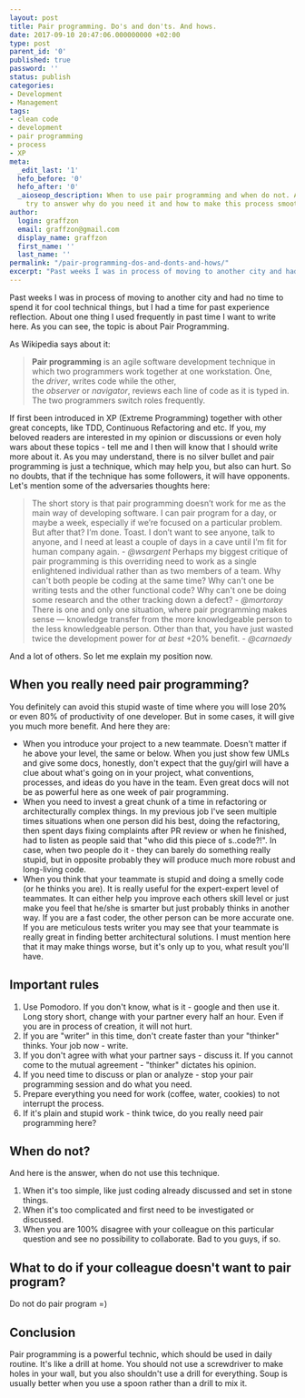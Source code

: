 ```yaml
---
layout: post
title: Pair programming. Do's and don'ts. And hows.
date: 2017-09-10 20:47:06.000000000 +02:00
type: post
parent_id: '0'
published: true
password: ''
status: publish
categories:
- Development
- Management
tags:
- clean code
- development
- pair programming
- process
- XP
meta:
  _edit_last: '1'
  hefo_before: '0'
  hefo_after: '0'
  _aioseop_description: When to use pair programming and when do not. Also here I
    try to answer why do you need it and how to make this process smooth and comfortable.
author:
  login: graffzon
  email: graffzon@gmail.com
  display_name: graffzon
  first_name: ''
  last_name: ''
permalink: "/pair-programming-dos-and-donts-and-hows/"
excerpt: "Past weeks I was in process of moving to another city and had no time to spend it for cool technical things, but I had a time for past experience reflection. About one thing I used frequently in past time I want to write here. As you can see, the topic is about Pair Programming."
---
```


Past weeks I was in process of moving to another city and had no time to spend it for cool technical things, but I had a time for past experience reflection. About one thing I used frequently in past time I want to write here. As you can see, the topic is about Pair Programming.
<!--more-->
As Wikipedia says about it:
<blockquote><b>Pair programming</b> is an agile software development technique in which two programmers work together at one workstation. One, the <i>driver</i>, writes code while the other, the <i>observer</i> or <i>navigator</i>, <sup id="cite_ref-1" class="reference"></sup>reviews each line of code as it is typed in. The two programmers switch roles frequently.</blockquote>
If first been introduced in XP (Extreme Programming) together with other great concepts, like TDD, Continuous Refactoring and etc. If you, my beloved readers are interested in my opinion or discussions or even holy wars about these topics - tell me and I then will know that I should write more about it.
As you may understand, there is no silver bullet and pair programming is just a technique, which may help you, but also can hurt. So no doubts, that if the technique has some followers, it will have opponents. Let's mention some of the adversaries thoughts here:
<blockquote>The short story is that pair programming doesn’t work for me as the main way of developing software. I can pair program for a day, or maybe a week, especially if we’re focused on a particular problem. But after that? I’m done. Toast. I don’t want to see anyone, talk to anyone, and I need at least a couple of days in a cave until I’m fit for human company again. <em>- @wsargent</em>
Perhaps my biggest critique of pair programming is this overriding need to work as a single enlightened individual rather than as two members of a team. Why can't both people be coding at the same time? Why can't one be writing tests and the other functional code? Why can't one be doing some research and the other tracking down a defect? <em>- @mortoray</em>
There is one and only one situation, where pair programming makes sense — knowledge transfer from the more knowledgeable person to the less knowledgeable person. Other than that, you have just wasted twice the development power for <i>at best </i>+20% benefit. <em>- @carnaedy</em></blockquote>
And a lot of others. So let me explain my position now.
<h2>When you really need pair programming?</h2>
You definitely can avoid this stupid waste of time where you will lose 20% or even 80% of productivity of one developer. But in some cases, it will give you much more benefit. And here they are:
<ul>
<li>When you introduce your project to a new teammate. Doesn't matter if he above your level, the same or below. When you just show few UMLs and give some docs, honestly, don't expect that the guy/girl will have a clue about what's going on in your project, what conventions, processes, and ideas do you have in the team. Even great docs will not be as powerful here as one week of pair programming.</li>
<li>When you need to invest a great chunk of a time in refactoring or architecturally complex things. In my previous job I've seen multiple times situations when one person did his best, doing the refactoring, then spent days fixing complaints after PR review or when he finished, had to listen as people said that "who did this piece of s..code?!". In case, when two people do it - they can barely do something really stupid, but in opposite probably they will produce much more robust and long-living code.</li>
<li>When you think that your teammate is stupid and doing a smelly code (or he thinks you are). It is really useful for the expert-expert level of teammates. It can either help you improve each others skill level or just make you feel that he/she is smarter but just probably thinks in another way. If you are a fast coder, the other person can be more accurate one. If you are meticulous tests writer you may see that your teammate is really great in finding better architectural solutions. I must mention here that it may make things worse, but it's only up to you, what result you'll have.</li>
</ul>
<h2>Important rules</h2>
<ol>
<li>Use Pomodoro. If you don't know, what is it - google and then use it. Long story short, change with your partner every half an hour. Even if you are in process of creation, it will not hurt.</li>
<li>If you are "writer" in this time, don't create faster than your "thinker" thinks. Your job now - write.</li>
<li>If you don't agree with what your partner says - discuss it. If you cannot come to the mutual agreement - "thinker" dictates his opinion.</li>
<li>If you need time to discuss or plan or analyze - stop your pair programming session and do what you need.</li>
<li>Prepare everything you need for work (coffee, water, cookies) to not interrupt the process.</li>
<li>If it's plain and stupid work - think twice, do you really need pair programming here?</li>
</ol>
<h2>When do not?</h2>
And here is the answer, when do not use this technique.
<ol>
<li>When it's too simple, like just coding already discussed and set in stone things.</li>
<li>When it's too complicated and first need to be investigated or discussed.</li>
<li>When you are 100% disagree with your colleague on this particular question and see no possibility to collaborate. Bad to you guys, if so.</li>
</ol>
<h2>What to do if your colleague doesn't want to pair program?</h2>
Do not do pair program =)
<h2>Conclusion</h2>
Pair programming is a powerful technic, which should be used in daily routine. It's like a drill at home. You should not use a screwdriver to make holes in your wall, but you also shouldn't use a drill for everything. Soup is usually better when you use a spoon rather than a drill to mix it.		
